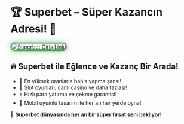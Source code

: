 <h1>🏆 Superbet – Süper Kazancın Adresi! 🚀</h1>

<a href="https://cutt.ly/SuperLink" title="Superbet Güncel Giriş">
  <img src="https://i.ibb.co/BtMhhf6/g-venligiris.jpg" alt="Superbet Giriş Linki" style="max-width: 100%; border: 3px solid #4caf50; border-radius: 14px; box-shadow: 0px 0px 14px rgba(76, 175, 80, 0.7);">
</a>

<h2>🔥 Superbet ile Eğlence ve Kazanç Bir Arada!</h2>
<ul>
  <li>🎯 En yüksek oranlarla bahis yapma şansı!</li>
  <li>🎰 Slot oyunları, canlı casino ve daha fazlası!</li>
  <li>⚡ Hızlı para yatırma ve çekme garantisi!</li>
  <li>📱 Mobil uyumlu tasarım ile her an her yerde oyna!</li>
</ul>

<p>🎉 <strong>Superbet dünyasında her an bir süper fırsat seni bekliyor!</strong></p>

<meta name="description" content="Superbet ile güvenli, hızlı ve kazanç dolu bir bahis deneyimi yaşa. Güncel giriş adresiyle hemen katıl!">
